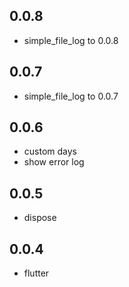 ## 0.0.8

* simple_file_log to 0.0.8

## 0.0.7

* simple_file_log to 0.0.7

## 0.0.6

* custom days
* show error log

## 0.0.5

* dispose

## 0.0.4

* flutter
